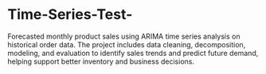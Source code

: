 # Time-Series-Test-
Forecasted monthly product sales using ARIMA time series analysis on historical order data. The project includes data cleaning, decomposition, modeling, and evaluation to identify sales trends and predict future demand, helping support better inventory and business decisions.
